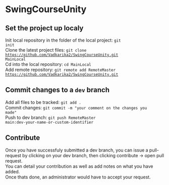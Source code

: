 # SwingCourseUnity
## Set the project up localy
Init local repository in the folder of the local project: <code>git init</code>\
Clone the latest project files: <code>git clone https://github.com/Vadkarika2/SwingCourseUnity.git MainLocal</code>\
Cd into the local repository: <code>cd MainLocal</code>\
Add remote repository: <code>git remote add RemoteMaster https://github.com/Vadkarika2/SwingCourseUnity.git</code>
## Commit changes to a <code>dev</code> branch
Add all files to be tracked: <code>git add .</code>\
Commit changes: <code>git commit -m "your comment on the changes you made"</code>\
Push to dev branch: <code>git push RemoteMaster main:dev-your-name-or-custom-identifier</code>
## Contribute
Once you have successfuly submitted a dev branch, you can issue a pull-request by clicking on your dev branch, then clicking contribute -> open pull request.\
You can detail your contribution as well as add notes on what you have added.\
Once thats done, an administrator would have to accept your request.
